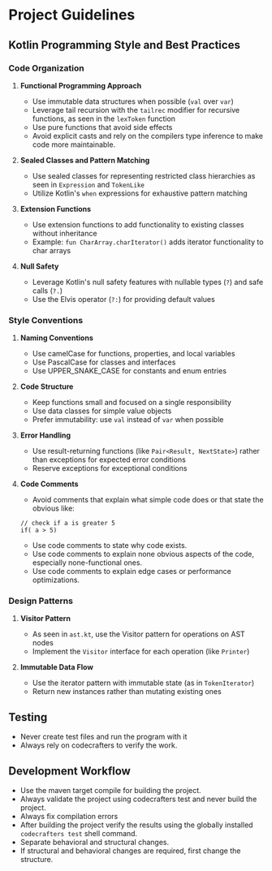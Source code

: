 # Project Guidelines

## Kotlin Programming Style and Best Practices

### Code Organization

1. **Functional Programming Approach**
    - Use immutable data structures when possible (`val` over `var`)
    - Leverage tail recursion with the `tailrec` modifier for recursive functions, as seen in the `lexToken` function
    - Use pure functions that avoid side effects
    - Avoid explicit casts and rely on the compilers type inference to make code more maintainable.

2. **Sealed Classes and Pattern Matching**
    - Use sealed classes for representing restricted class hierarchies as seen in `Expression` and `TokenLike`
    - Utilize Kotlin's `when` expressions for exhaustive pattern matching

3. **Extension Functions**
    - Use extension functions to add functionality to existing classes without inheritance
    - Example: `fun CharArray.charIterator()` adds iterator functionality to char arrays

4. **Null Safety**
    - Leverage Kotlin's null safety features with nullable types (`?`) and safe calls (`?.`)
    - Use the Elvis operator (`?:`) for providing default values

### Style Conventions

1. **Naming Conventions**
    - Use camelCase for functions, properties, and local variables
    - Use PascalCase for classes and interfaces
    - Use UPPER_SNAKE_CASE for constants and enum entries

2. **Code Structure**
    - Keep functions small and focused on a single responsibility
    - Use data classes for simple value objects
    - Prefer immutability: use `val` instead of `var` when possible

3. **Error Handling**
    - Use result-returning functions (like `Pair<Result, NextState>`) rather than exceptions for expected error conditions
    - Reserve exceptions for exceptional conditions

4. **Code Comments**
   - Avoid comments that explain what simple code does or that state the obvious like:
   ```
   // check if a is greater 5
   if( a > 5)
   ```
   - Use code comments to state why code exists.
   - Use code comments to explain none obvious aspects of the code, especially none-functional ones.
   - Use code comments to explain edge cases or performance optimizations. 

### Design Patterns

1. **Visitor Pattern**
    - As seen in `ast.kt`, use the Visitor pattern for operations on AST nodes
    - Implement the `Visitor` interface for each operation (like `Printer`)

2. **Immutable Data Flow**
    - Use the iterator pattern with immutable state (as in `TokenIterator`)
    - Return new instances rather than mutating existing ones

## Testing

- Never create test files and run the program with it
- Always rely on codecrafters to verify the work.

## Development Workflow
- Use the maven target compile for building the project.
- Always validate the project using codecrafters test and never build the project.
- Always fix compilation errors
- After building the project verify the results using the globally installed `codecrafters test` shell command. 
- Separate behavioral and structural changes. 
- If structural and behavioral changes are required, first change the structure. 